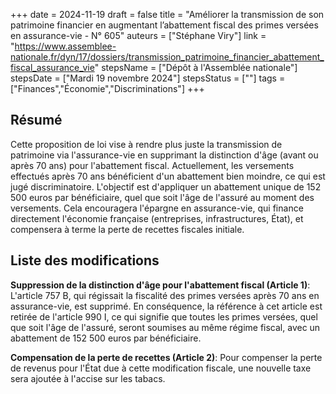 +++
date = 2024-11-19
draft = false
title = "Améliorer la transmission de son patrimoine financier en augmentant l’abattement fiscal des primes versées en assurance-vie - N° 605"
auteurs = ["Stéphane Viry"]
link = "https://www.assemblee-nationale.fr/dyn/17/dossiers/transmission_patrimoine_financier_abattement_fiscal_assurance_vie"
stepsName = ["Dépôt à l'Assemblée nationale"]
stepsDate = ["Mardi 19 novembre 2024"]
stepsStatus = [""]
tags = ["Finances","Économie","Discriminations"]
+++

## Résumé

Cette proposition de loi vise à rendre plus juste la transmission de patrimoine via l'assurance-vie en supprimant la distinction d'âge (avant ou après 70 ans) pour l'abattement fiscal. Actuellement, les versements effectués après 70 ans bénéficient d'un abattement bien moindre, ce qui est jugé discriminatoire. L'objectif est d'appliquer un abattement unique de 152 500 euros par bénéficiaire, quel que soit l'âge de l'assuré au moment des versements. Cela encouragera l'épargne en assurance-vie, qui finance directement l'économie française (entreprises, infrastructures, État), et compensera à terme la perte de recettes fiscales initiale.

## Liste des modifications

**Suppression de la distinction d'âge pour l'abattement fiscal (Article 1)**: L'article 757 B, qui régissait la fiscalité des primes versées après 70 ans en assurance-vie, est supprimé. En conséquence, la référence à cet article est retirée de l'article 990 I, ce qui signifie que toutes les primes versées, quel que soit l'âge de l'assuré, seront soumises au même régime fiscal, avec un abattement de 152 500 euros par bénéficiaire.

**Compensation de la perte de recettes (Article 2)**: Pour compenser la perte de revenus pour l'État due à cette modification fiscale, une nouvelle taxe sera ajoutée à l'accise sur les tabacs.
